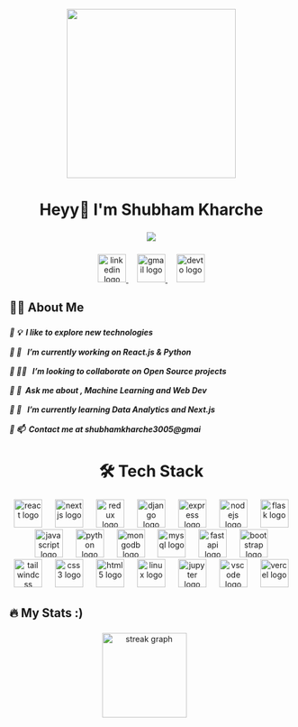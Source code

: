 <br clear="both">

<div align="center">
  <img height="300" src="https://res.cloudinary.com/superfolio/image/upload/v1620689979/68747470733a2f2f692e70696e696d672e636f6d2f6f726967696e616c732f63362f33332f63322f63363333633230656465383266306530636564376435373064626533613166332e676966_yjuh2s.gif"  />
</div>

###

<h1 align="center">Heyy👋 I'm Shubham Kharche</h1>

###

<div align="center">
  <img src="https://visitor-badge.laobi.icu/badge?page_id=OnShubham.OnShubham&"  />
</div>

###

<div align="center">
  <a href="https://www.linkedin.com/in/shubhamkharche/" target="_blank">
    <img src="https://img.shields.io/static/v1?message=LinkedIn&logo=linkedin&label=&color=0077B5&logoColor=white&labelColor=&style=for-the-badge" height="50" alt="linkedin logo"  />
  </a> &nbsp &nbsp
  <a href="shubhamkharche3005@gmail.com" target="_blank">
    <img src="https://img.shields.io/static/v1?message=Gmail&logo=gmail&label=&color=D14836&logoColor=white&labelColor=&style=for-the-badge" height="50" alt="gmail logo"  />
  </a> &nbsp &nbsp
  <a href="https://shubham-kharche.gitbook.io/portfolio/" target="_blank">
    <img src="https://img.shields.io/static/v1?message=portfolio&logo=dev.to&label=&color=603cba&logoColor=white&labelColor=&style=for-the-badge" height="50" alt="devto logo"  />
  </a>
</div>

###

<h2 align="left">👩‍💻  About Me</h2>

###

<h5 align="left">🔸 💡 &nbsp;I like to explore new technologies <br><br>🔸  🔭 &nbsp; I’m currently working on React.js & Python<br><br>🔸  🧑‍💻 &nbsp; I’m looking to collaborate on Open Source projects<br><br> 🔸  💬  &nbsp;Ask me about , Machine Learning and Web Dev<br><br>🔸   🌱 &nbsp I’m currently learning Data Analytics and Next.js<br><br>🔸    📫  &nbsp;Contact me at  shubhamkharche3005@gmai </h5>

###

<h1 align="center">🛠 Tech Stack</h1>

###

<div align="center">
  <img src="https://skillicons.dev/icons?i=react" height="50" alt="react logo"  />
  <img width="15" />
  <img src="https://skillicons.dev/icons?i=nextjs" height="50" alt="nextjs logo"  />
  <img width="15" />
  <img src="https://skillicons.dev/icons?i=redux" height="50" alt="redux logo"  />
  <img width="15" />
  <img src="https://skillicons.dev/icons?i=django" height="50" alt="django logo"  />
  <img width="15" />
  <img src="https://skillicons.dev/icons?i=express" height="50" alt="express logo"  />
  <img width="15" />
  <img src="https://skillicons.dev/icons?i=nodejs" height="50" alt="nodejs logo"  />
  <img width="15" />
  <img src="https://skillicons.dev/icons?i=flask" height="50" alt="flask logo"  />
  <img width="15" />
  <img src="https://skillicons.dev/icons?i=js" height="50" alt="javascript logo"  />
  <img width="15" />
  <img src="https://skillicons.dev/icons?i=py" height="50" alt="python logo"  />
  <img width="15" />
  <img src="https://skillicons.dev/icons?i=mongodb" height="50" alt="mongodb logo"  />
  <img width="15" />
  <img src="https://skillicons.dev/icons?i=mysql" height="50" alt="mysql logo"  />
  <img width="15" />
  <img src="https://skillicons.dev/icons?i=fastapi" height="50" alt="fastapi logo"  />
  <img width="15" />
  <img src="https://cdn.jsdelivr.net/gh/devicons/devicon/icons/bootstrap/bootstrap-original.svg" height="50" alt="bootstrap logo"  />
  <img width="15" />
  <img src="https://skillicons.dev/icons?i=tailwind" height="50" alt="tailwindcss logo"  />
  <img width="15" />
  <img src="https://skillicons.dev/icons?i=css" height="50" alt="css3 logo"  />
  <img width="15" />
  <img src="https://skillicons.dev/icons?i=html" height="50" alt="html5 logo"  />
  <img width="15" />
  <img src="https://skillicons.dev/icons?i=linux" height="50" alt="linux logo"  />
  <img width="15" />
  <img src="https://cdn.jsdelivr.net/gh/devicons/devicon/icons/jupyter/jupyter-original.svg" height="50" alt="jupyter logo"  />
  <img width="15" />
  <img src="https://skillicons.dev/icons?i=vscode" height="50" alt="vscode logo"  />
  <img width="15" />
  <img src="https://skillicons.dev/icons?i=vercel" height="50" alt="vercel logo"  />
</div>

###

<h2 align="left">🔥   My Stats :)</h2>

###

<div align="center">
  <img src="https://streak-stats.demolab.com?user=OnShubham&locale=en&mode=daily&theme=dark&hide_border=false&border_radius=10&order=3" height="150" alt="streak graph"  /> &nbsp &nbsp &nbsp
<!--   <img src="https://github-readme-stats.vercel.app/api/top-langs?username=OnShubham&locale=en&hide_title=false&layout=compact&card_width=320&langs_count=6&theme=merko&hide_border=false&order=2" height="150" alt="languages graph"  /> -->
</div>

###
